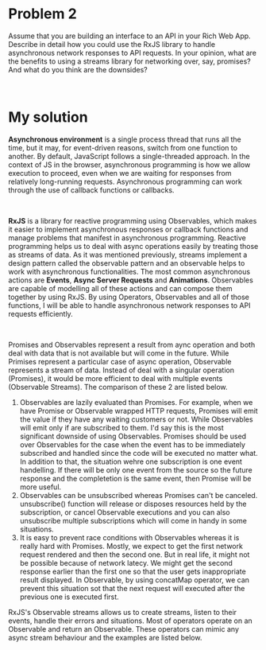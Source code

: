 # Problem 2
Assume that you are building an interface to an API in your Rich Web App. 
Describe in detail how you could use the RxJS library to handle asynchronous network responses to API requests. 
In your opinion, what are the benefits to using a streams library for networking over, say, promises? And what do you think are the downsides?

</br>

# My solution
**Asynchronous environment** is a single process thread that runs all the time, but it may, for event-driven reasons, switch from one function to another.
By default, JavaScript follows a single-threaded approach. In the context of JS in the browser, asynchronous programming is how we allow execution to proceed, even when we are waiting for responses from relatively long-running requests. Asynchronous programming can work through the use of callback functions or callbacks.

</br>

**RxJS** is a library for reactive programming using Observables, which makes it easier to implement asynchronous responses or callback functions and manage problems that manifest in asynchronous programming. Reactive programming helps us to deal with async operations easily by treating those as streams of data.
As it was mentioned previously, streams implement a design pattern called the observable pattern and an observable helps to work with asynchronous functionalities. The most common asynchronous actions are **Events**, **Async Server Requests** and **Animations**. Observables are capable of modelling all of these actions and can compose them together by using RxJS. By using Operators, Observables and all of those functions, I will be able to handle asynchronous network responses to API requests efficiently. 

</br>

Promises and Observables represent a result from aync operation and both deal with data that is not available but will come in the future. While Primises represent a particular case of async operation, Observable represents a stream of data. Instead of deal with a singular operation (Promises), it would be more efficient to deal with multiple events (Observable Streams). The comparison of these 2 are listed below.

1. Observables are lazily evaluated than Promises. For example, when we have Promise or Observable wrapped HTTP requests, Promises will emit the value if they have any waiting customers or not. While Observables will emit only if are subscribed to them. I'd say this is the most significant downside of using Observables. Promises should be used over Observables for the case when the event has to be immediately subscribed and handled since the code will be executed no matter what. In addition to that, the situation wehre one subscription is one event handelling. If there will be only one event from the source so the future response and the completetion is the same event, then Promise will be more useful.  
2. Observables can be unsubscribed whereas Promises can't be canceled. unsubscribe() function will release or disposes resources held by the subscription, or cancel Observable executions and you can also unsubscribe multiple subscriptions which will come in handy in some situations.
3. It is easy to prevent race conditions with Observables whereas it is really hard with Promises. Mostly, we expect to get the first network request rendered and then the second one. But in real life, it might not be possible because of network latecy. We might get the second response earlier than the first one so that the user gets inappropriate result displayed. In Observable, by using concatMap operator, we can prevent this situation sot that the next request will executed after the previous one is executed first.



RxJS's Observable streams allows us to create streams, listen to their events, handle their errors and situations. Most of operators operate on an Observable and return an Observable. These operators can mimic any async stream behaviour and the examples are listed below.